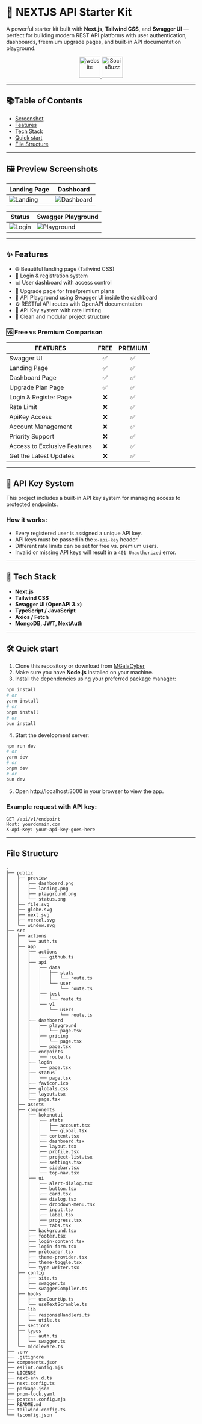 # 🚀 NEXTJS API Starter Kit

A powerful starter kit built with **Next.js**, **Tailwind CSS**, and **Swagger UI** — perfect for building modern REST API platforms with user authentication, dashboards, freemium upgrade pages, and built-in API documentation playground.

<div align="center" style"border-radius:15px">
    <a href="https://demo.domain.com/nextjs-api-starter-kit">
        <img alt="website" height="56" src="https://cdn.jsdelivr.net/npm/@intergrav/devins-badges@3/assets/cozy/documentation/website_vector.svg">
    </a>
    <a href="https://sociabuzz.com/galaxd/p/nextjs-api-starter-kit">
        <img alt="SociaBuzz" height="56" src="https://github.com/MGalaCyber/Badges/blob/master/sociabuzz.svg"/>
    </a>
</div>

---
## 📚Table of Contents
- [Screenshot](#️-preview-screenshots)
- [Features](#-features)
- [Tech Stack](#-tech-stack)
- [Quick start](#-quick-start)
- [File Structure](#-quick-start)

---

## 🖼️ Preview Screenshots

| Landing Page | Dashboard |
|--------------|-----------|
| ![Landing](./public/preview/landing.png) | ![Dashboard](./public/preview/dashboard.png) |

| Status | Swagger Playground |
|------------|--------------------|
| ![Login](./public/preview/status.png) | ![Playground](./public/preview/playground.png) |

---

## ✨ Features

- 🌐 Beautiful landing page (Tailwind CSS)
- 🔐 Login & registration system
- 📊 User dashboard with access control
- 💎 Upgrade page for free/premium plans
- 🧪 API Playground using Swagger UI inside the dashboard
- ⚙️ RESTful API routes with OpenAPI documentation
- 🔑 API Key system with rate limiting
- 📁 Clean and modular project structure

### 🆚 Free vs Premium Comparison

| FEATURES                      |   FREE   | PREMIUM |
|----------------------------   |:--------:|:-------:|
| Swagger UI                    |   ✅     |   ✅    |
| Landing Page                  |   ✅     |   ✅    |
| Dashboard Page                |   ✅     |   ✅    |
| Upgrade Plan Page             |   ✅     |   ✅    |
| Login & Register Page         |   ❌     |   ✅    |
| Rate Limit                    |   ❌     |   ✅    |
| ApiKey Access                 |   ❌     |   ✅    |
| Account Management            |   ❌     |   ✅    |
| Priority Support              |   ❌     |   ✅    |
| Access to Exclusive Features  |   ❌     |   ✅    |
| Get the Latest Updates        |   ❌     |   ✅    |

---

## 🔑 API Key System

This project includes a built-in API key system for managing access to protected endpoints.

### How it works:

- Every registered user is assigned a unique API key.
- API keys must be passed in the `x-api-key` header.
- Different rate limits can be set for free vs. premium users.
- Invalid or missing API keys will result in a `401 Unauthorized` error.

---

## 🧱 Tech Stack

- **Next.js**
- **Tailwind CSS**
- **Swagger UI (OpenAPI 3.x)**
- **TypeScript / JavaScript**
- **Axios / Fetch**
- **MongoDB, JWT, NextAuth**

---

## 🛠 Quick start
1. Clone this repository or download from [MGalaCyber](https://github.com/MGalaCyber/nextjs-api-starter-kit)
2. Make sure you have **Node.js** installed on your machine.
3. Install the dependencies using your preferred package manager:
```bash
npm install
# or
yarn install
# or
pnpm install
# or
bun install
```
4. Start the development server:
```bash
npm run dev
# or
yarn dev
# or
pnpm dev
# or
bun dev
```
5. Open http://localhost:3000 in your browser to view the app.


### Example request with API key:

```http
GET /api/v1/endpoint
Host: yourdomain.com
X-Api-Key: your-api-key-goes-here
```

---

## File Structure
```
.
├── public
│   ├── preview
│   │   ├── dashboard.png
│   │   ├── landing.png
│   │   ├── playground.png
│   │   └── status.png
│   ├── file.svg
│   ├── globe.svg
│   ├── next.svg
│   ├── vercel.svg
│   └── window.svg
├── src
│   ├── actions
│   │   └── auth.ts
│   ├── app
│   │   ├── actions
│   │   │   └── github.ts
│   │   ├── api
│   │   │   ├── data
│   │   │   │   ├── stats
│   │   │   │   │   └── route.ts
│   │   │   │   └── user
│   │   │   │       └── route.ts
│   │   │   ├── test
│   │   │   │   └── route.ts
│   │   │   └── v1
│   │   │       └── users
│   │   │           └── route.ts
│   │   ├── dashboard
│   │   │   ├── playground
│   │   │   │   └── page.tsx
│   │   │   ├── pricing
│   │   │   │   └── page.tsx
│   │   │   └── page.tsx
│   │   ├── endpoints
│   │   │   └── route.ts
│   │   ├── login
│   │   │   └── page.tsx
│   │   ├── status
│   │   │   └── page.tsx
│   │   ├── favicon.ico
│   │   ├── globals.css
│   │   ├── layout.tsx
│   │   └── page.tsx
│   ├── assets
│   ├── components
│   │   ├── kokonutui
│   │   │   ├── stats
│   │   │   │   ├── account.tsx
│   │   │   │   └── global.tsx
│   │   │   ├── content.tsx
│   │   │   ├── dashboard.tsx
│   │   │   ├── layout.tsx
│   │   │   ├── profile.tsx
│   │   │   ├── project-list.tsx
│   │   │   ├── settings.tsx
│   │   │   ├── sidebar.tsx
│   │   │   └── top-nav.tsx
│   │   ├── ui
│   │   │   ├── alert-dialog.tsx
│   │   │   ├── button.tsx
│   │   │   ├── card.tsx
│   │   │   ├── dialog.tsx
│   │   │   ├── dropdown-menu.tsx
│   │   │   ├── input.tsx
│   │   │   ├── label.tsx
│   │   │   ├── progress.tsx
│   │   │   └── tabs.tsx
│   │   ├── background.tsx
│   │   ├── footer.tsx
│   │   ├── login-content.tsx
│   │   ├── login-form.tsx
│   │   ├── preloader.tsx
│   │   ├── theme-provider.tsx
│   │   ├── theme-toggle.tsx
│   │   └── type-writer.tsx
│   ├── config
│   │   ├── site.ts
│   │   ├── swagger.ts
│   │   └── swaggerCompiler.ts
│   ├── hooks
│   │   ├── useCountUp.ts
│   │   └── useTextScramble.ts
│   ├── lib
│   │   ├── responseHandlers.ts
│   │   └── utils.ts
│   ├── sections
│   ├── types
│   │   ├── auth.ts
│   │   └── swagger.ts
│   └── middleware.ts
├── .env
├── .gitignore
├── components.json
├── eslint.config.mjs
├── LICENSE
├── next-env.d.ts
├── next.config.ts
├── package.json
├── pnpm-lock.yaml
├── postcss.config.mjs
├── README.md
├── tailwind.config.ts
└── tsconfig.json
```
